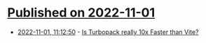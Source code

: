 # [Published on 2022-11-01](index.md)

* [2022-11-01, 11:12:50](https://lobste.rs/s/on6ncu/is_turbopack_really_10x_faster_than_vite) - [Is Turbopack really 10x Faster than Vite?](https://github.com/yyx990803/vite-vs-next-turbo-hmr/discussions/8)
